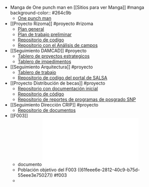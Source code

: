 - Manga de One punch man en [[Sitios para ver  Manga]] #manga
  background-color:: #264c9b
	- [One punch man](https://intomanga.com/ver/manga/One-Punch-Man/66/af78f349-9f3e-45d5-8b6c-8e69f18624dc)
- [[Proyecto Rizoma]] #proyecto #rizoma
	- [Plan general](https://docs.google.com/document/d/1DvOP8vqhBCEqaz7kw9AfBrgCHlOqqGDw2GWrMATxiCs/edit)
	- [Plan de trabajo preliminar](https://drive.google.com/drive/folders/1cbpWm5uGZKTSF_zVNrZ0H-GpsgvqEtya)
	- [Repositorio de codigo](https://scm.crip.conacyt.mx/rizoma/perfil-usuario)
	- [Repositorio con el Análisis de campos](https://drive.google.com/drive/folders/1qIsfz8l7cWBLsckvLa9d0BaEro6HuADq)
- [[Seguimiento DAMCAD]] #proyecto
	- [Tablero de proyectos estrategicos](https://project.crip.conacyt.mx/project/direccion-de-arquitectura/timeline)
	- [Tablero de impedimentos](https://project.crip.conacyt.mx/project/tablero-de-impedimentos-arquitectura/timeline)
- [[Seguimiento Arquitectura]] #proyecto
	- [Tablero de trabajo](https://project.crip.conacyt.mx/project/manuales-de-la-crip/timeline)
	- [Repositorio de codigo del portal de SALSA](https://scm.crip.conacyt.mx/arquitectura/salsa)
- [[Proyecto Distribución de becas]] #proyecto
	- [Repositorio con documentación inicial](https://drive.google.com/drive/folders/1zTfSl7Q_NwrQDC9zr6gXAqae1e6i7PmX)
	- [Repositorio de código](https://scm.crip.conacyt.mx/becas/distribucion)
	- [Repositorio de reportes de programas de posgrado SNP](https://drive.google.com/drive/folders/1dgTRoFbpiGxmxpNMoXoIcD1kOL-niB6Q)
- [[Seguimiento Dirección CRIP]] #proyecto
	- [Repositorio de documentos](https://drive.google.com/drive/folders/1BF0I86I3qwywKy9womqv_LcpM1IDquIM)
- [[F003]]
	- documento ![Lineamientos F003 PRONACES - Unknown.pdf](../assets/Lineamientos_F003_PRONACES_-_Unknown_1644096873443_0.pdf)
	- Población objetivo del F003 ((61feee6e-2812-40c9-b75d-55eee3e75027)) #f003
	-